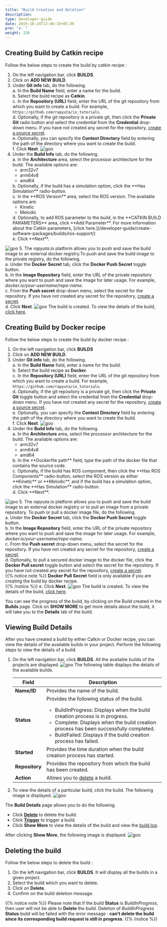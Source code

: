 ```yaml
---
title: "Build Creation and Deletion"
description:
type: developer-guide
date: 2019-10-24T13:46:19+05:30
pre: "a. "
weight: 320
---
```


## Creating Build by Catkin recipe 
Follow the below steps to create the build by catkin recipe : 

1. On the left navigation bar, click **BUILDS**.
2. Click on **ADD NEW BUILD**.
3. Under **Git info** tab, do the following.</br>
	a. In the **Build Name** field, enter a name for the build.</br>
	b. Select the build recipe as **Catkin**.</br>
	c. In the **Repository (URL)** field, enter the URL of the git repository from which you want to create a build. For example, `https://github.com/rapyuta/io_tutorials`.</br>
	d. Optionally, if the git repository is a private git, then click the **Private Git** radio button and select the credential from the **Credential** drop-down menu. If you have not created any secret for the repository, [create a source secret](/developer-guide/create-software-packages/secrets/sourcecode-repository/#creating-source-secret).</br>
	e. Optionally, you can specify the **Context Directory** field by entering the path of the directory where you want to create the build.</br>
	f. Click **Next**. 
![goo](/images/core-concepts/builds/build-creation/catkin-recipe.png?classes=border,shadow&width=30pc)
4. Under the **Build Info** tab, do the following.</br>
	a. In the **Architecture** area, select the processor architecture for the build. The available options are:</br>
	<ul>
	<li>arm32v7</li>
	<li>arm64v8</li>
	<li>amd64</li>
	</ul>
	b. Optionally, if the build has a simulation option, click the **Has Simulation** radio-button.</br>
	c. In the **ROS Version** area, select the ROS version. The available options are:</br>
	<ul>
	<li>Kinetic</li>
	<li>Melodic</li>
	</ul>
	d. Optionally, to add ROS parameter to the build, in the **CATKIN BUILD PARAMETERS** area, click **Add Parameter**. For more information about the Catkin parameters, [click here.](/developer-guide/create-software-packages/builds/ros-support/)</br>
	e. Click **Next**.
![goo](/images/core-concepts/builds/build-creation/catkin-build-info.png?classes=border,shadow&width=30pc)
5. The *rapyuta.io* platform allows you to push and save the build image to an external docker registry.To push and save the build image to the private registry, do the following.</br>
	a. Under the **Docker Secret** tab, click the **Docker Push Secret**  toggle button.</br>
	b. In the **Image Repository** field, enter the URL of the private repository where you want to push and save the image for later usage. For example, *docker.io/your-username/repo-name*. </br>
	c. From the **Push secret** drop-down menu, select the secret for the repository. If you have not created any secret for the repository, [create a secret](/developer-guide/create-software-packages/secrets/docker-registry/#creating-a-docker-secret).</br>
	d. Click **Next**.
![goo](/images/core-concepts/builds/build-creation/catkin-push-secret.png?classes=border,shadow&width=30pc)
The build is created. To view the details of the build, [click here](/developer-guide/create-software-packages/builds/build-creation/#viewing-build-details).


## Creating Build by Docker recipe 
Follow the below steps to create the build by docker recipe : 

1. On the left navigation bar, click **BUILDS**
2. Click on **ADD NEW BUILD**.
3. Under **Git info** tab, do the following.</br>
	a. In the **Build Name** field, enter a name for the build.</br>
	b. Select the build recipe as **Docker**.</br>
	c. In the **Repository (URL)** field, enter the URL of the git repository from which you want to create a build. For example, `https://github.com/rapyuta/io_tutorials`.</br>
	d. Optionally, if the git repository is a private git, then click the **Private Git** toggle button and select the credential from the **Credential** drop-down menu. If you have not created any secret for the repository, [create a source secret](/developer-guide/create-software-packages/secrets/sourcecode-repository/#creating-source-secret).</br>
	e. Optionally, you can specify the **Context Directory** field by entering the path of the directory where you want to create the build.</br>
	f. Click **Next**. 
![goo](/images/core-concepts/builds/build-creation/docker-recipe.png?classes=border,shadow&width=30pc)
4. Under the **Build Info** tab, do the following.</br>
	a. In the **Architecture** area, select the processor architecture for the build. The available options are:</br>
	<ul>
	<li>arm32v7</li>
	<li>arm64v8</li>
	<li>amd64</li>
	</ul>
	b. In the **Dockerfile path** field, type the path of the docker file that contains the source code.</br>
	c. Optionally, if the build has ROS component, then click the **Has ROS Components** radio-button, select the ROS version as either **Kinetic** or **Melodic**, and if the build has a simulation option, click the **Has Simulation** radio-button.</br>
	d. Click **Next**.
![goo](/images/core-concepts/builds/build-creation/docker-build-info.png?classes=border,shadow&width=30pc)
5. The *rapyuta.io* platform allows you to push and save the build image to an external docker registry or to pull an image from a private repository. To push or pull a docker image file, do the following.</br>
	a. Under the **Docker Secret** tab, click the **Docker Push Secret**  toggle button.</br>
	b. In the **Image Repository** field, enter the URL of the private repository where you want to push and save the image for later usage. For example, *docker.io/your-username/repo-name*.</br>
	c. From the **Push secret** drop-down menu, select the secret for the repository. If you have not created any secret for the repository, [create a secret](/developer-guide/create-software-packages/secrets/docker-registry/#creating-a-docker-secret).</br>
	d. Optionally, to pull a secured docker image to the docker file, click the **Docker Pull secret** toggle button and select the secret for the repository. If you have not created any secret for the repository, [create a secret](/developer-guide/create-software-packages/secrets/docker-registry/#creating-a-docker-secret).</br> 
{{% notice note %}}
**Docker Pull Secret** field is only available if you are creating the build by docker recipe.</br>
{{% /notice %}}
	e. Click **Next**.
![goo](/images/core-concepts/builds/build-creation/docker-push-secret.png?classes=border,shadow&width=30pc)
The build is created. To view the details of the build, [click here](/developer-guide/create-software-packages/builds/build-creation/#viewing-build-details).

You can see the progress of the build, by clicking on the Build created in the **Builds** page. 
Click on **SHOW MORE** to get more details about the build, it will take you to the **Details** tab of the build.

## Viewing Build Details
After you have created a build by either Catkin or Docker recipe, you can view the details of the available builds in your project. Perform the following steps to view the details of a build.

1. On the left navigation bar, click **BUILDS**. All the available builds of the projects are displayed.
![goo](/images/core-concepts/builds/build-creation/builds.png?classes=border,shadow&width=45pc)
 The following table displays the details of the available builds.</br>


    |Field|Description|
    |-----|-----------|
    |**Name/ID**| Provides the name of the build.
    |**Status**| Provides the following status of the build. <ul><li>BuildInProgress: Displays when the build creation process is in progress.</li><li>Complete: Displays when the build creation process has been successfully completed.</li><li>BuildFailed: Displays if the build creation process has failed.</li></ul>
    |**Started**| Provides the time duration when the build creation process has started.
    |**Repository**| Provides the repository from which the build has been created.
    |**Action**| Allows you to [delete](/developer-guide/create-software-packages/builds/build-creation/#deleting-the-build) a build. 

2. To view the details of a particular build, click the build. The following image is displayed.
![goo](/images/core-concepts/builds/build-creation/build-detail-action.png?classes=border,shadow&width=25pc)

The **Build Details** page allows you to do the following.</br>

* Click **[Delete](#deleting-the-build)** to delete the build. 
* Click **[Trigger](/developer-guide/create-software-packages/builds/trigger-rollback/)** to trigger a build. 
* Click **Show More** to view the details of the build and view the [build log](/developer-guide/tooling-automation/logging/build-logs).

After clicking **Show More**,  the following image is displayed.
![goo](/images/core-concepts/builds/build-creation/build-details.png?classes=border,shadow&width=45pc)



## Deleting the build
Follow the below steps to delete the build :

1. On the left navigation bar, click **BUILDS**. It will display all the builds in a given project.
2. Select the build which you want to delete. 
3. Click on **Delete**.
4. Confirm on the build deletion message.


{{% notice note %}}
Please note that if the build **Status** is _BuildInProgress_, then user will not be able to **Delete** the build. Deletion of _BuildInProgress_ **Status** build 
will be failed with the error message : **can't delete the build since its corresponding build request is still in progress**.
{{% /notice %}}



